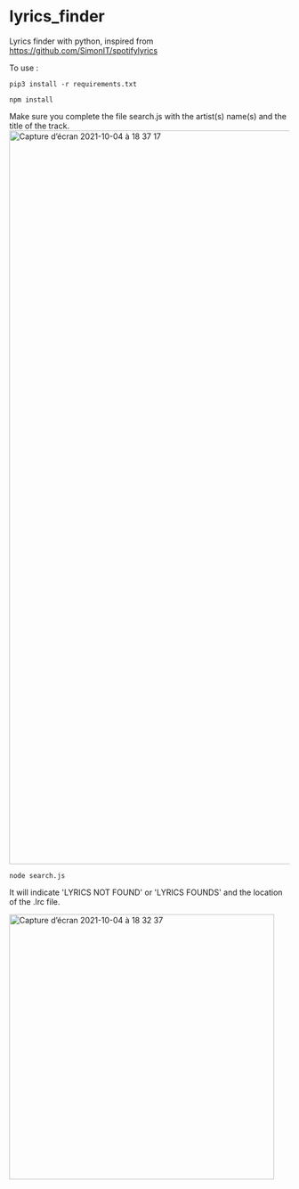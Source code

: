 # lyrics_finder
Lyrics finder with python, inspired from https://github.com/SimonIT/spotifylyrics

To use :
```
pip3 install -r requirements.txt
```
```
npm install
```
Make sure you complete the file search.js with the artist(s) name(s) and the title of the track.
<img width="1317" alt="Capture d’écran 2021-10-04 à 18 37 17" src="https://user-images.githubusercontent.com/44288655/135890019-4a08fe9f-1395-4426-8a8e-a36be52f5ade.png">



```
node search.js
```

It will indicate 'LYRICS NOT FOUND' or 'LYRICS FOUNDS' and the location of the .lrc file.

<img width="476" alt="Capture d’écran 2021-10-04 à 18 32 37" src="https://user-images.githubusercontent.com/44288655/135889692-a2e93b51-31aa-4e5d-8837-140471d681be.png">
